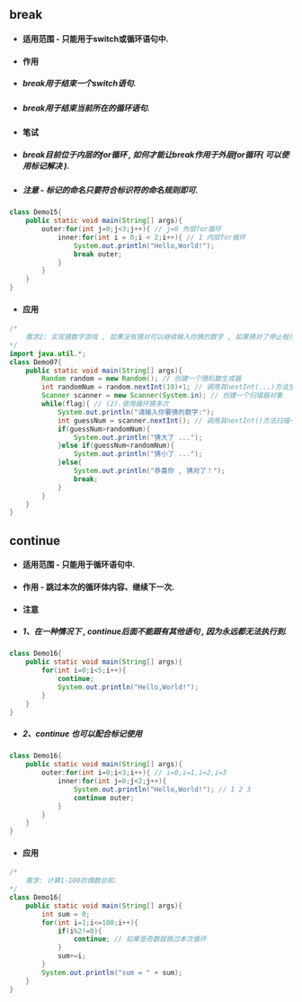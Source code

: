 ## break

* #### 适用范围 - 只能用于switch或循环语句中.
* #### 作用
* ##### break用于结束一个switch语句.
* ##### break用于结束当前所在的循环语句.
* #### 笔试
* ##### break目前位于内层的for循环 , 如何才能让break作用于外层for循环\( 可以使用标记解决 \).
* ##### 注意 - 标记的命名只要符合标识符的命名规则即可.

```java
class Demo15{
    public static void main(String[] args){
        outer:for(int j=0;j<3;j++){ // j=0 外层for循环
            inner:for(int i = 0;i < 2;i++){ // 1 内层for循环
                System.out.println("Hello,World!");
                break outer;
            }
        }
    }
}
```

* #### 应用

```java
/*
    需求2: 实现猜数字游戏 , 如果没有猜对可以继续输入你猜的数字 , 如果猜对了停止程序
*/
import java.util.*;
class Demo07{
    public static void main(String[] args){
        Random random = new Random(); // 创建一个随机数生成器
        int randomNum = random.nextInt(10)+1; // 调用其nextInt(...)方法生成一个随机数(1~10)
        Scanner scanner = new Scanner(System.in); // 创建一个扫描器对象
        while(flag){ // (2).使用循环猜多次
            System.out.println("请输入你要猜的数字:");
            int guessNum = scanner.nextInt(); // 调用其nextInt()方法扫描一个数字
            if(guessNum>randomNum){
                System.out.println("猜大了 ...");
            }else if(guessNum<randomNum){
                System.out.println("猜小了 ...");
            }else{
                System.out.println("恭喜你 , 猜对了！");
                break;
            }    
        }
    }
}
```

## continue

* #### 适用范围 - 只能用于循环语句中.
* #### 作用 - 跳过本次的循环体内容、继续下一次.
* #### 注意
* ##### 1、在一种情况下 , continue后面不能跟有其他语句 , 因为永远都无法执行到.

```java
class Demo16{
    public static void main(String[] args){
        for(int i=0;i<5;i++){
            continue;
            System.out.println("Hello,World!");
        }
    }
}
```

* ##### 2、continue 也可以配合标记使用

```java
class Demo16{
    public static void main(String[] args){
        outer:for(int i=0;i<3;i++){ // i=0,i=1,i=2,i=3
            inner:for(int j=0;j<2;j++){
                System.out.println("Hello,World!"); // 1 2 3
                continue outer;
            }
        }
    }
}
```

* #### 应用

```java
/*
    需求: 计算1-100的偶数总和.
*/
class Demo16{
    public static void main(String[] args){
        int sum = 0;
        for(int i=1;i<=100;i++){
            if(i%2!=0){
                continue; // 如果是奇数就跳过本次循环
            }
            sum+=i;
        }
        System.out.println("sum = " + sum);
    }
}
```



